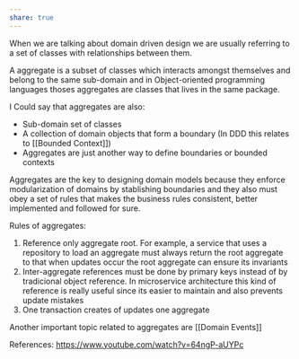 ```yaml
---
share: true
---
```


When we are talking about domain driven design we are usually referring to a set of classes with relationships between them.

A aggregate is a subset of classes which interacts amongst themselves and belong to the same sub-domain  and in Object-oriented programming languages thoses aggregates are classes that lives in the same package.


I Could say that aggregates are also:

-  Sub-domain set of classes 
- A collection of domain objects that form a boundary (In DDD this relates to [[Bounded Context]])
- Aggregates are just another way to define boundaries or bounded contexts


Aggregates are the key to designing domain models because they enforce modularization of domains by stablishing boundaries and they also must obey a set of rules that makes the business rules consistent, better implemented and followed for sure.

Rules of aggregates:

1. Reference only aggregate root. For example, a service that uses a repository to load an aggregate must always return the root aggregate to that when updates occur the root aggregate can ensure its invariants
2. Inter-aggregate references must be done by primary keys instead of by tradicional object reference. In microservice architecture this kind of reference is really useful since its easier to maintain and also prevents update mistakes
3. One transaction creates of updates one aggregate


Another important topic related to aggregates are [[Domain Events]]

References:
https://www.youtube.com/watch?v=64ngP-aUYPc